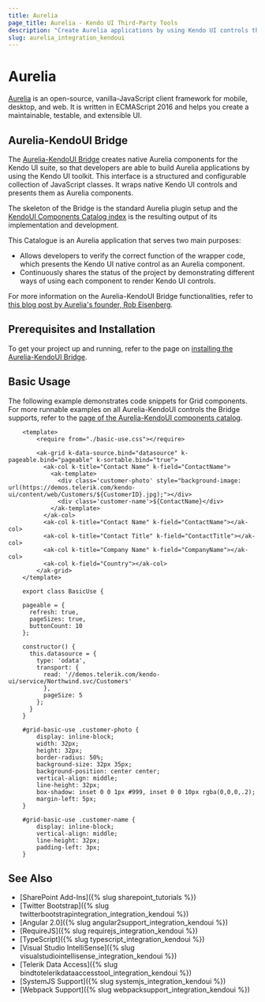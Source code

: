 ```yaml
---
title: Aurelia
page_title: Aurelia - Kendo UI Third-Party Tools
description: "Create Aurelia applications by using Kendo UI controls through applying the Aurelia-KendoUI Bridge."
slug: aurelia_integration_kendoui
---
```


# Aurelia

[Aurelia](http://aurelia.io/) is an open-source, vanilla-JavaScript client framework for mobile, desktop, and web. It is written in ECMAScript 2016 and helps you create a maintainable, testable, and extensible UI.

## Aurelia-KendoUI Bridge

The [Aurelia-KendoUI Bridge](http://aurelia-ui-toolkits.github.io/demo-kendo/#/about/about) creates native Aurelia components for the Kendo UI suite, so that developers are able to build Aurelia applications by using the Kendo UI toolkit. This interface is a structured and configurable collection of JavaScript classes. It wraps native Kendo UI controls and presents them as Aurelia components.

The skeleton of the Bridge is the standard Aurelia plugin setup and the [KendoUI Components Catalog index](http://aurelia-ui-toolkits.github.io/demo-kendo/#/catalog-index) is the resulting output of its implementation and development.

This Catalogue is an Aurelia application that serves two main purposes:

* Allows developers to verify the correct function of the wrapper code, which presents the Kendo UI native control as an Aurelia component.
* Continuously shares the status of the project by demonstrating different ways of using each component to render Kendo UI controls.

For more information on the Aurelia-KendoUI Bridge functionalities, refer to [this blog post by Aurelia's founder, Rob Eisenberg](http://blog.durandal.io/2016/01/28/aurelia-and-kendo-ui/).

## Prerequisites and Installation

To get your project up and running, refer to the page on [installing the Aurelia-KendoUI Bridge](http://aurelia-ui-toolkits.github.io/demo-kendo/#/installation).

## Basic Usage

The following example demonstrates code snippets for Grid components. For more runnable examples on all Aurelia-KendoUI controls the Bridge supports, refer to the [page of the Aurelia-KendoUI components catalog](http://aurelia-ui-toolkits.github.io/demo-kendo/#/samples/grid/basic-use).

```tab-View
    <template>
        <require from="./basic-use.css"></require>

        <ak-grid k-data-source.bind="datasource" k-pageable.bind="pageable" k-sortable.bind="true">
          <ak-col k-title="Contact Name" k-field="ContactName">
            <ak-template>
              <div class='customer-photo' style="background-image: url(https://demos.telerik.com/kendo-ui/content/web/Customers/${CustomerID}.jpg);"></div>
              <div class='customer-name'>${ContactName}</div>
            </ak-template>
          </ak-col>
          <ak-col k-title="Contact Name" k-field="ContactName"></ak-col>
          <ak-col k-title="Contact Title" k-field="ContactTitle"></ak-col>
          <ak-col k-title="Company Name" k-field="CompanyName"></ak-col>
          <ak-col k-field="Country"></ak-col>
        </ak-grid>
    </template>
```
```tab-ViewModel
    export class BasicUse {

    pageable = {
      refresh: true,
      pageSizes: true,
      buttonCount: 10
    };

    constructor() {
      this.datasource = {
        type: 'odata',
        transport: {
          read: '//demos.telerik.com/kendo-ui/service/Northwind.svc/Customers'
          },
          pageSize: 5
        };
      }
    }
```
```tab-CSS
    #grid-basic-use .customer-photo {
        display: inline-block;
        width: 32px;
        height: 32px;
        border-radius: 50%;
        background-size: 32px 35px;
        background-position: center center;
        vertical-align: middle;
        line-height: 32px;
        box-shadow: inset 0 0 1px #999, inset 0 0 10px rgba(0,0,0,.2);
        margin-left: 5px;
    }

    #grid-basic-use .customer-name {
        display: inline-block;
        vertical-align: middle;
        line-height: 32px;
        padding-left: 3px;
    }
```

## See Also

* [SharePoint Add-Ins]({% slug sharepoint_tutorials %})
* [Twitter Bootstrap]({% slug twitterbootstrapintegration_integration_kendoui %})
* [Angular 2.0]({% slug angular2support_integration_kendoui %})
* [RequireJS]({% slug requirejs_integration_kendoui %})
* [TypeScript]({% slug typescript_integration_kendoui %})
* [Visual Studio IntelliSense]({% slug visualstudiointellisense_integration_kendoui %})
* [Telerik Data Access]({% slug bindtotelerikdataaccesstool_integration_kendoui %})
* [SystemJS Support]({% slug systemjs_integration_kendoui %})
* [Webpack Support]({% slug webpacksupport_integration_kendoui %})
